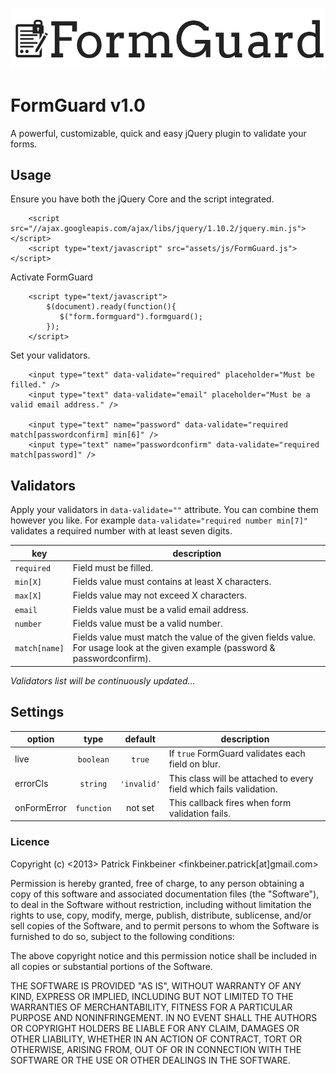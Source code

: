 ![alt text](https://github.com/pfinkbeiner/formguard/raw/master/assets/img/FormGuard-Logo.png "Logo FormGuard")

# FormGuard v1.0
A powerful, customizable, quick and easy jQuery plugin to validate your forms.

## Usage
Ensure you have both the jQuery Core and the script integrated.

```
	<script src="//ajax.googleapis.com/ajax/libs/jquery/1.10.2/jquery.min.js"></script>
	<script type="text/javascript" src="assets/js/FormGuard.js"></script>
```

Activate FormGuard

```
	<script type="text/javascript">
		$(document).ready(function(){
   		   $("form.formguard").formguard();
		});
	</script>
```

Set your validators.

```
	<input type="text" data-validate="required" placeholder="Must be filled." />
	<input type="text" data-validate="email" placeholder="Must be a valid email address." />
	
	<input type="text" name="password" data-validate="required match[passwordconfirm] min[6]" />
	<input type="text" name="passwordconfirm" data-validate="required match[password]" />
```

## Validators
Apply your validators in `data-validate=""` attribute. You can combine them however you like. For example `data-validate="required number min[7]"` validates a required number with at least seven digits.

| key | description |
| --- | ----------- |
| `required` | Field must be filled. |
| `min[X]` | Fields value must contains at least X characters. |
| `max[X]` | Fields value may not exceed X characters. |
| `email` | Fields value must be a valid email address. |
| `number` | Fields value must be a valid number. |
| `match[name]` | Fields value must match the value of the given fields value. For usage look at the given example (password & passwordconfirm). |

_Validators list will be continuously updated…_

## Settings

| option       | type     | default  | description |
| -------------|:--------:| :-------:| ----------- |
| live		   | `boolean` | `true` | If `true` FormGuard validates each field on blur. |
| errorCls		| `string` | `'invalid'` | This class will be attached to every field which fails validation. |
| onFormError | `function` | not set | This callback fires when form validation fails. |
 
### Licence

Copyright (c) <2013> Patrick Finkbeiner <finkbeiner.patrick[at]gmail.com>

Permission is hereby granted, free of charge, to any person obtaining a copy
of this software and associated documentation files (the "Software"), to deal
in the Software without restriction, including without limitation the rights
to use, copy, modify, merge, publish, distribute, sublicense, and/or sell
copies of the Software, and to permit persons to whom the Software is
furnished to do so, subject to the following conditions:

The above copyright notice and this permission notice shall be included in
all copies or substantial portions of the Software.

THE SOFTWARE IS PROVIDED "AS IS", WITHOUT WARRANTY OF ANY KIND, EXPRESS OR
IMPLIED, INCLUDING BUT NOT LIMITED TO THE WARRANTIES OF MERCHANTABILITY,
FITNESS FOR A PARTICULAR PURPOSE AND NONINFRINGEMENT. IN NO EVENT SHALL THE
AUTHORS OR COPYRIGHT HOLDERS BE LIABLE FOR ANY CLAIM, DAMAGES OR OTHER
LIABILITY, WHETHER IN AN ACTION OF CONTRACT, TORT OR OTHERWISE, ARISING FROM,
OUT OF OR IN CONNECTION WITH THE SOFTWARE OR THE USE OR OTHER DEALINGS IN
THE SOFTWARE.